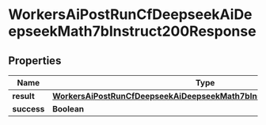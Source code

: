 

# WorkersAiPostRunCfDeepseekAiDeepseekMath7bInstruct200Response


## Properties

| Name | Type | Description | Notes |
|------------ | ------------- | ------------- | -------------|
|**result** | [**WorkersAiPostRunCfDeepseekAiDeepseekMath7bInstruct200ResponseResult**](WorkersAiPostRunCfDeepseekAiDeepseekMath7bInstruct200ResponseResult.md) |  |  [optional] |
|**success** | **Boolean** |  |  [optional] |



